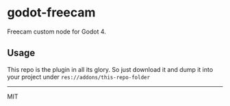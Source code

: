 # godot-freecam

Freecam custom node for Godot 4.

## Usage

This repo is the plugin in all its glory. So just download it and dump it into your project under `res://addons/this-repo-folder`

---

MIT
